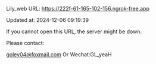 Lily_web URL: https://222f-61-165-102-156.ngrok-free.app

Updated at: 2024-12-06 09:19:39

If you cannot open this URL, the server might be down.

Please contact: 

goley04@foxmail.com Or Wechat:GL_yeaH